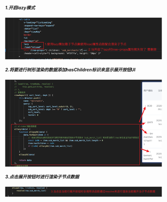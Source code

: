 ##### 1.开启lazy模式

![image-20240429160106489](./assets/image-20240429160106489.png)

##### 2.将要进行树形渲染的数据添加hasChildren标识来显示展开按钮UI

![image-20240429162647457](./assets/image-20240429162647457.png)

##### 3.点击展开按钮时进行渲染子节点数据

![image-20240429163442010](./assets/image-20240429163442010.png)